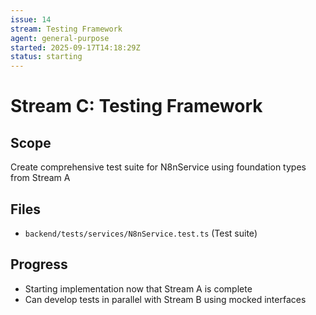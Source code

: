 ```yaml
---
issue: 14
stream: Testing Framework
agent: general-purpose
started: 2025-09-17T14:18:29Z
status: starting
---
```


# Stream C: Testing Framework

## Scope
Create comprehensive test suite for N8nService using foundation types from Stream A

## Files
- `backend/tests/services/N8nService.test.ts` (Test suite)

## Progress
- Starting implementation now that Stream A is complete
- Can develop tests in parallel with Stream B using mocked interfaces